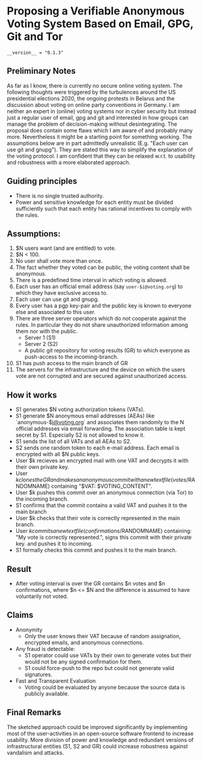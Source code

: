 # Proposing a Verifiable Anonymous Voting System Based on Email, GPG, Git and Tor

`__version__ = "0.1.3"`

## Preliminary Notes

As far as I know, there is currently no secure online voting system. The following thoughts were triggered by the turbulences around the US presidential elections 2020, the ongoing protests in Belarus and the discussion about voting on online party conventions in Germany. I am neither an expert in (online) voting systems nor in cyber security but instead just a regular user of email, gpg and git and interested in how groups can manage the problem of decision-making without desintegrating. The proposal does contain some flaws which I am aware of and probably many more. Nevertheless it might be a starting point for something working. The assumptions below are in part admittedly unrealistic (E.g. "Each user can use git and gnupg"). They are stated this way to simplify the explanation of the voting protocol. I am confident that they can be relaxed w.r.t. to usability and robustness with a more elaborated approach.

## Guiding principles

- There is no single trusted authority.
- Power and sensitive knowledge for each entity must be divided sufficiently such that each entity has rational incentives to comply with the rules.

## Assumptions:

1. $N users want (and are entitled) to vote.
1. $N < 100.
2. No user shall vote more than once.
3. The fact whether they voted can be public, the voting content shall be anonymous.
4. There is a predefined time interval in which voting is allowed.
5. Each user has an official email address (say `user-$i@voting.org`) to which they have exclusive access to.
6. Each user can use git and gnupg.
7. Every user has a pgp key-pair and the public key is known to everyone else and associated to this user.
9. There are three server operators which do not cooperate against the rules. In particular they do not share unauthorized information among them nor with the public.
    - Server 1 (S1)
    - Server 2 (S2)
    - A public git repository for voting results (GR) to which everyone as push-access to the incoming-branch.
10. S1 has push access to the main branch of GR
11. The servers for the infrastructure and the device on which the users vote are not corrupted and are secured against unauthorized access.


## How it works

- S1 generates $N voting authorization tokens (VATs).
- S1 generate $N anonymous email addresses (AEAs) like `anonymous-$j@voting.org` and associates them randomly to the N official addresses via email forwarding. The association table is kept secret by S1. Especially S2 is not allowed to know it.
- S1 sends the list of all VATs and all AEAs to S2.
- S2 sends one random token to each e-mail address. Each email is encrypted with all $N public keys.
- User $k recieves an encrypted mail with one VAT and decrypts it with their own private key.
- User $k clones the GR and makes an anonymous commit with a new text file (votes/$RANDOMNAME) containing "$VAT: $VOTING_CONTENT".
- User $k pushes this commit over an anonymous connection (via Tor) to the incoming branch.
- S1 confirms that the commit contains a valid VAT and pushes it to the main branch
- User $k checks that their vote is correctly represented in the main branch.
- User $k commits a new text file (confirmations/$RANDOMNAME) containing: "My vote is correctly represented.", signs this commit with their private key. and pushes it to incoming.
- S1 formally checks this commit and pushes it to the main branch.

## Result

- After voting interval is over the GR contains $n votes and $n confirmations, where $n <= $N and the difference is assumed to have voluntarily not voted.

## Claims

- Anonymity
    - Only the user knows their VAT because of random assignation, encrypted emails, and anonymous connections.
- Any fraud is detectable:
    - S1 operator could use VATs by their own to generate votes but their would not be any signed confirmation for them.
    - S1 could force-push to the repo but could not generate valid signatures.
- Fast and Transparent Evaluation
    - Voting could be evaluated by anyone because the source data is publicly available.

## Final Remarks

The sketched approach could be improved significantly by implementing most of the user-activities in an open-source software frontend to increase usability. More division of power and knowledge and redundant versions of infrastructural entities (S1, S2 and GR) could increase robustness against vandalism and attacks.


